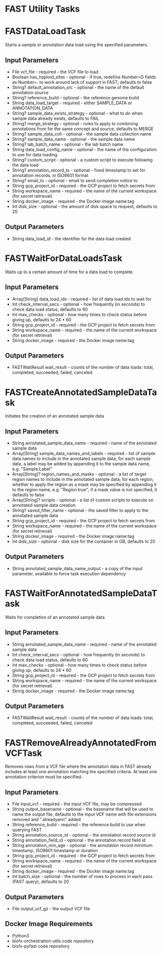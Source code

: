 # FAST Utility Tasks

# FASTDataLoadTask
Starts a sample or annotation data load using the specified parameters.

## Input Parameters
* File vcf_file - required - the VCF file to load
* Boolean has_haploid_sites - optional - if true, redefine Number=G fields as Number=. to work around lack of support in FAST; defaults to false
* String? default_annotation_src - optional - the name of the default annotation source
* String? reference_build - optional - the reference genome build
* String data_load_target - required - either SAMPLE_DATA or ANNOTATION_DATA
* String? sample_data_exists_strategy - optional - what to do when sample data already exists, defaults to FAIL
* String? merge_strategy - optional - rules to apply to combining annotations from for the same concept and source, defaults to MERGE
* String? sample_data_coll - optional - the sample data collection name
* String? sample_data_name - optional - the sample data name
* String? lab_batch_name - optional - the lab batch name
* String data_load_config_name - optional - the name of the configuration to use for data loading
* String? custom_script - optional - a custom script to execute following the data load
* String? annotation_record_ts - optional - fixed timestamp to set for annotation records, in ISO8601 format
* String? email_to - optional - email to send completion notice to
* String gcp_project_id - required - the GCP project to fetch secrets from
* String workspace_name - required - the name of the current workspace (for secret retrieval)
* String docker_image - required - the Docker image name:tag
* Int disk_size - optional - the amount of disk space to request, defaults to 20

## Output Parameters
* String data_load_id - the identifier for the data load created

# FASTWaitForDataLoadsTask
Waits up to a certain amount of time for a data load to complete.

## Input Parameters
* Array[String] data_load_ids - required - list of data load ids to wait for
* Int check_interval_secs - optional - how frequently (in seconds) to check data load status, defaults to 60
* Int max_checks - optional - how many times to check status before giving up, defaults to 24 * 60
* String gcp_project_id - required - the GCP project to fetch secrets from
* String workspace_name - required - the name of the current workspace (for secret retrieval)
* String docker_image - required - the Docker image name:tag

## Output Parameters
* FASTWaitResult wait_result - counts of the number of data loads: total, completed, succeeded, failed, canceled

# FASTCreateAnnotatedSampleDataTask
Initiates the creation of an annotated sample data

## Input Parameters
* String annotated_sample_data_name - required - name of the annotated sample data
* Array[String] sample_data_names_and_labels - required - list of sample data names to include in the annotated sample data;
  for each sample data, a label may be added by appending it to the sample data name, e.g. "Sample:Label"
* Array[String]? region_names_and_masks - optional - a list of target region names to include in the annotated sample data;
  for each region, whether to apply the region as a mask may be specified by appending it to the region name, e.g. "Region:true";
  if a mask value is not specified, it defaults to false
* Array[String]? scripts - optional - a list of custom scripts to execute on annotated sample data creation
* String? saved_filter_name - optional - the saved filter to apply to the annotated sample data
* String gcp_project_id - required - the GCP project to fetch secrets from
* String workspace_name - required - the name of the current workspace (for secret retrieval)
* String docker_image - required - the Docker image name:tag
* Int disk_size - optional - disk size for the container in GB, defaults to 20

## Output Parameters
* String annotated_sample_data_name_output - a copy of the input parameter, available to force task execution dependency

# FASTWaitForAnnotatedSampleDataTask
Waits for completion of an annotated sample data

## Input Parameters
* String annotated_sample_data_name - required - name of the annotated sample data
* Int check_interval_secs - optional - how frequently (in seconds) to check data load status, defaults to 60
* Int max_checks - optional - how many times to check status before giving up, defaults to 24 * 60
* String gcp_project_id - required - the GCP project to fetch secrets from
* String workspace_name - required - the name of the current workspace (for secret retrieval)
* String docker_image - required - the Docker image name:tag

## Output Parameters
* FASTWaitResult wait_result - counts of the number of data loads: total, completed, succeeded, failed, canceled

# FASTRemoveAlreadyAnnotatedFromVCFTask
Removes rows from a VCF file where the annotation data in FAST already includes at least one annotation matching
the specified criteria.  At least one annotation criterion must be specified.

## Input Parameters
* File input_vcf - required - the input VCF file, may be compressed
* String output_basename - optional - the basename that will be used to name the output file, defaults to the input
  VCF name with file extensions removed and ".alreadyann" added
* String reference_build - required - the reference build to use when querying FAST
* String annotation_source_id - optional - the annotation record source id
* String annotation_field_id - optional - the annotation record field id
* String annotation_min_age - optional - the annotation record minimum timestamp, ISO8601 timestamp or duration
* String gcp_project_id - required - the GCP project to fetch secrets from
* String workspace_name - required - the name of the current workspace (for secret retrieval)
* String docker_image - required - the Docker image name:tag
* Int batch_size - optional - the number of rows to process in each pass (FAST query), defaults to 20
 
## Output Parameters
* File output_vcf_gz - the output VCF file

## Docker Image Requirements
* Python3
* biofx-orchestration-utils code repository
* biofx-pyfast code repository